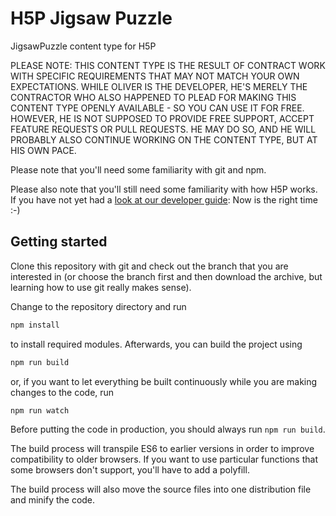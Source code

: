 # H5P Jigsaw Puzzle
JigsawPuzzle content type for H5P

PLEASE NOTE: THIS CONTENT TYPE IS THE RESULT OF CONTRACT WORK WITH SPECIFIC
REQUIREMENTS THAT MAY NOT MATCH YOUR OWN EXPECTATIONS. WHILE OLIVER IS THE
DEVELOPER, HE'S MERELY THE CONTRACTOR WHO ALSO HAPPENED TO PLEAD FOR MAKING 
THIS CONTENT TYPE OPENLY AVAILABLE - SO YOU CAN USE IT FOR FREE. HOWEVER, HE
IS NOT SUPPOSED TO PROVIDE FREE SUPPORT, ACCEPT FEATURE REQUESTS OR PULL 
REQUESTS. HE MAY DO SO, AND HE WILL PROBABLY ALSO CONTINUE WORKING ON THE 
CONTENT TYPE, BUT AT HIS OWN PACE.

Please note that you'll need some familiarity with git and npm.

Please also note that you'll still need some familiarity with how H5P works. If
you have not yet had a [look at our developer guide](https://h5p.org/developers):
Now is the right time :-)

## Getting started
Clone this repository with git and check out the branch that you are interested
in (or choose the branch first and then download the archive, but learning
how to use git really makes sense).

Change to the repository directory and run
```bash
npm install
```

to install required modules. Afterwards, you can build the project using
```bash
npm run build
```

or, if you want to let everything be built continuously while you are making
changes to the code, run
```bash
npm run watch
```
Before putting the code in production, you should always run `npm run build`.

The build process will transpile ES6 to earlier versions in order to improve
compatibility to older browsers. If you want to use particular functions that
some browsers don't support, you'll have to add a polyfill.

The build process will also move the source files into one distribution file and
minify the code.
